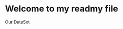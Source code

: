<h1>Welcome to my readmy file </h1>
<a href="https://drive.google.com/drive/folders/1ax8yK6rGT-GE0s8jiS0GzlLWzU6iU-d5?usp=drive_link">Our DataSet</a>

